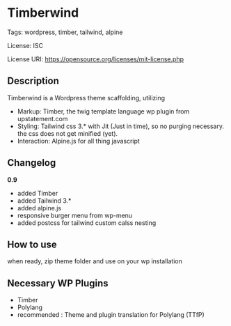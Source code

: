 # Timberwind

Tags: wordpress, timber, tailwind, alpine

License: ISC

License URI: https://opensource.org/licenses/mit-license.php

## Description

Timberwind is a Wordpress theme scaffolding, utilizing
* Markup: Timber, the twig template language wp plugin from upstatement.com
* Styling: Tailwind css 3.* with Jit (Just in time), so no purging necessary. the css does not get minified (yet).
* Interaction: Alpine.js for all thing javascript

## Changelog

**0.9**
* added Timber
* added Tailwind 3.*
* added alpine.js
* responsive burger menu from wp-menu
* added postcss for tailwind custom calss nesting


## How to use

when ready, zip theme folder and use on your wp installation

## Necessary WP Plugins
* Timber
* Polylang
* recommended : Theme and plugin translation for Polylang (TTfP) 